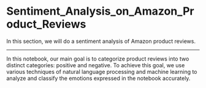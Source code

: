 # Sentiment_Analysis_on_Amazon_Product_Reviews
 In this section, we will do a sentiment analysis of Amazon product reviews.

 <hr /> 

In this notebook, our main goal is to categorize product reviews into two distinct categories: positive and negative. To achieve this goal, we use various techniques of natural language processing and machine learning to analyze and classify the emotions expressed in the notebook accurately.

